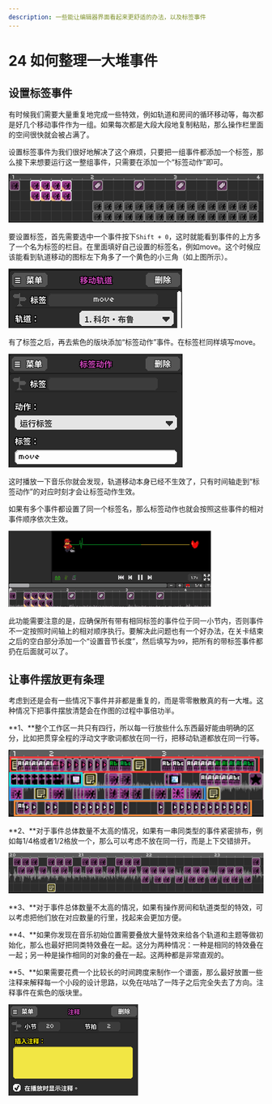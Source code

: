 ```yaml
---
description: 一些能让编辑器界面看起来更舒适的办法，以及标签事件
---
```


# 24 如何整理一大堆事件

## 设置标签事件 <a id="1"></a>

有时候我们需要大量重复地完成一些特效，例如轨道和房间的循环移动等，每次都是好几个移动事件作为一组。如果每次都是大段大段地复制粘贴，那么操作栏里面的空间很快就会被占满了。

设置标签事件为我们很好地解决了这个麻烦，只要把一组事件都添加一个标签，那么接下来想要运行这一整组事件，只需要在添加一个“标签动作”即可。

![&#x6807;&#x7B7E;&#x52A8;&#x4F5C;&#xFF08;&#x7D2B;&#x8272;&#xFF09;&#x770B;&#x4E0A;&#x53BB;&#x7B80;&#x6D01;&#x660E;&#x5FEB;&#xFF0C;&#x5806;&#x6EE1;&#x7684;&#x8F68;&#x9053;&#x79FB;&#x52A8;&#xFF08;&#x7070;&#x8272;&#xFF09;&#x770B;&#x4E0A;&#x53BB;&#x81C3;&#x80BF;&#x4E0D;&#x582A;](.gitbook/assets/24-01.png)

要设置标签，首先需要选中一个事件按下`Shift + 0`，这时就能看到事件的上方多了一个名为标签的栏目。在里面填好自己设置的标签名，例如move。这个时候应该能看到轨道移动的图标左下角多了一个黄色的小三角（如上图所示）。

![](.gitbook/assets/24-02.png)

有了标签之后，再去紫色的版块添加“标签动作”事件。在标签栏同样填写move。

![](.gitbook/assets/24-03.png)

这时播放一下音乐你就会发现，轨道移动本身已经不生效了，只有时间轴走到“标签动作”的对应时刻才会让标签动作生效。

如果有多个事件都设置了同一个标签名，那么标签动作也就会按照这些事件的相对事件顺序依次生效。

![](.gitbook/assets/24-05.gif)

此功能需要注意的是，应确保所有带有相同标签的事件位于同一小节内，否则事件不一定按照时间轴上的相对顺序执行。要解决此问题也有一个好办法，在关卡结束之后的空白部分添加一个“设置音节长度”，然后填写为`99`，把所有的带标签事件都扔在后面就可以了。

## 让事件摆放更有条理

考虑到还是会有一些情况下事件并非都是重复的，而是零零散散真的有一大堆。这种情况下把事件摆放清楚会在作图的过程中事倍功半。

**1、**整个工作区一共只有四行，所以每一行放些什么东西最好能由明确的区分，比如把贯穿全程的浮动文字歌词都放在同一行，把移动轨道都放在同一行等。

![&#x6BCF;&#x4E00;&#x884C;&#x90FD;&#x662F;&#x96C6;&#x4E2D;&#x6446;&#x653E;&#x4E00;&#x7C7B;&#x578B;&#x7684;&#x7279;&#x6548;](.gitbook/assets/24-06.png)

**2、**对于事件总体数量不太高的情况，如果有一串同类型的事件紧密排布，例如每1/4格或者1/2格放一个，那么可以考虑不放在同一行，而是上下交错排开。

![&#x5B9E;&#x9645;&#x4E0A;&#x662F;&#x64CD;&#x4F5C;&#x540C;&#x4E00;&#x4E2A;&#x8F68;&#x9053;&#xFF0C;&#x4F46;&#x4E0A;&#x4E0B;&#x4EA4;&#x9519;&#x6392;&#x5217;&#xFF0C;&#x4E0D;&#x53E0;&#x5728;&#x4E00;&#x8D77;&#xFF0C;&#x4F1A;&#x65B9;&#x4FBF;&#x9009;&#x53D6;&#x548C;&#x67E5;&#x627E;](.gitbook/assets/24-07.png)

**3、**对于事件总体数量不太高的情况，如果有操作房间和轨道类型的特效，可以考虑把他们放在对应数量的行里，找起来会更加方便。

**4、**如果你发现在音乐初始位置需要叠放大量特效来给各个轨道和主题等做初始化，那么也最好把同类特效叠在一起。这分为两种情况：一种是相同的特效叠在一起；另一种是操作相同的对象的叠在一起。这两种都是非常直观的。

**5、**如果需要花费一个比较长的时间跨度来制作一个谱面，那么最好放置一些注释来解释每一个小段的设计思路，以免在咕咕了一阵子之后完全失去了方向。注释事件在紫色的版块里。

![](.gitbook/assets/24-08.png)







